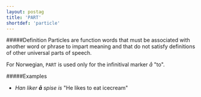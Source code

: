 ```yaml
---
layout: postag
title: 'PART'
shortdef: 'particle'
---
```

#####Definition
Particles are function words that must be associated with another word or phrase to impart meaning and that do not satisfy definitions of other universal parts of speech.

For Norwegian, `PART` is used only for the infinitival marker *å* "to".

#####Examples
* _Han liker <b>å</b> spise is_ "He likes to eat icecream"
<!-- Interlanguage links updated Út zář 29 20:23:01 CEST 2020 -->
